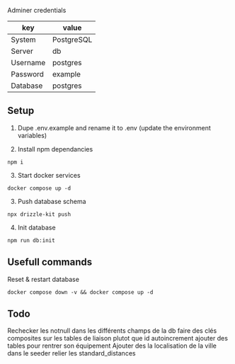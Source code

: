 
Adminer credentials 

|key|value|
|----|----|
|System|PostgreSQL|
|Server|db|
|Username|postgres|
|Password|example|
|Database|postgres|

## Setup

1. Dupe .env.example and rename it to .env (update the environment variables)

2. Install npm dependancies

```
npm i
```

3. Start docker services

```
docker compose up -d
```

3. Push database schema

```
npx drizzle-kit push
```

4. Init database 

```
npm run db:init
```

## Usefull commands

Reset & restart database

```
docker compose down -v && docker compose up -d
```

## Todo

Rechecker les notnull dans les différents champs de la db
faire des clés composites sur les tables de liaison plutot que id autoincrement
ajouter des tables pour rentrer son équipement
Ajouter des la localisation de la ville 
dans le seeder relier les standard_distances